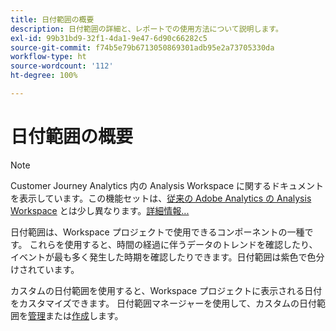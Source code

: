 ```yaml
---
title: 日付範囲の概要
description: 日付範囲の詳細と、レポートでの使用方法について説明します。
exl-id: 99b31bd9-32f1-4da1-9e47-6d90c66282c5
source-git-commit: f74b5e79b6713050869301adb95e2a73705330da
workflow-type: ht
source-wordcount: '112'
ht-degree: 100%

---
```


# 日付範囲の概要

>[!NOTE]
>
>Customer Journey Analytics 内の Analysis Workspace に関するドキュメントを表示しています。この機能セットは、[従来の Adobe Analytics の Analysis Workspace](https://experienceleague.adobe.com/docs/analytics/analyze/analysis-workspace/home.html?lang=ja) とは少し異なります。[詳細情報...](/help/getting-started/cja-aa.md)

日付範囲は、Workspace プロジェクトで使用できるコンポーネントの一種です。 これらを使用すると、時間の経過に伴うデータのトレンドを確認したり、イベントが最も多く発生した時期を確認したりできます。日付範囲は紫色で色分けされています。

カスタムの日付範囲を使用すると、Workspace プロジェクトに表示される日付をカスタマイズできます。 日付範囲マネージャーを使用して、カスタムの日付範囲を[管理](manage.md)または[作成](create.md)します。
